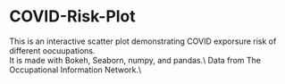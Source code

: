 # COVID-Risk-Plot
This is an interactive scatter plot demonstrating COVID exporsure risk of different oocuupations.\
It is made with Bokeh, Seaborn, numpy, and pandas.\ 
Data from The Occupational Information Network.\ 
